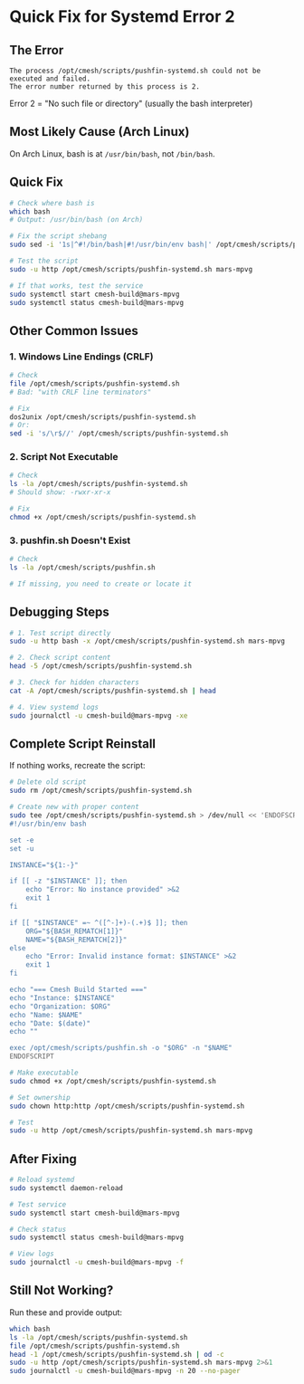 # Quick Fix for Systemd Error 2

## The Error
```
The process /opt/cmesh/scripts/pushfin-systemd.sh could not be executed and failed.
The error number returned by this process is 2.
```

Error 2 = "No such file or directory" (usually the bash interpreter)

## Most Likely Cause (Arch Linux)

On Arch Linux, bash is at `/usr/bin/bash`, not `/bin/bash`.

## Quick Fix

```bash
# Check where bash is
which bash
# Output: /usr/bin/bash (on Arch)

# Fix the script shebang
sudo sed -i '1s|^#!/bin/bash|#!/usr/bin/env bash|' /opt/cmesh/scripts/pushfin-systemd.sh

# Test the script
sudo -u http /opt/cmesh/scripts/pushfin-systemd.sh mars-mpvg

# If that works, test the service
sudo systemctl start cmesh-build@mars-mpvg
sudo systemctl status cmesh-build@mars-mpvg
```

## Other Common Issues

### 1. Windows Line Endings (CRLF)

```bash
# Check
file /opt/cmesh/scripts/pushfin-systemd.sh
# Bad: "with CRLF line terminators"

# Fix
dos2unix /opt/cmesh/scripts/pushfin-systemd.sh
# Or:
sed -i 's/\r$//' /opt/cmesh/scripts/pushfin-systemd.sh
```

### 2. Script Not Executable

```bash
# Check
ls -la /opt/cmesh/scripts/pushfin-systemd.sh
# Should show: -rwxr-xr-x

# Fix
chmod +x /opt/cmesh/scripts/pushfin-systemd.sh
```

### 3. pushfin.sh Doesn't Exist

```bash
# Check
ls -la /opt/cmesh/scripts/pushfin.sh

# If missing, you need to create or locate it
```

## Debugging Steps

```bash
# 1. Test script directly
sudo -u http bash -x /opt/cmesh/scripts/pushfin-systemd.sh mars-mpvg

# 2. Check script content
head -5 /opt/cmesh/scripts/pushfin-systemd.sh

# 3. Check for hidden characters
cat -A /opt/cmesh/scripts/pushfin-systemd.sh | head

# 4. View systemd logs
sudo journalctl -u cmesh-build@mars-mpvg -xe
```

## Complete Script Reinstall

If nothing works, recreate the script:

```bash
# Delete old script
sudo rm /opt/cmesh/scripts/pushfin-systemd.sh

# Create new with proper content
sudo tee /opt/cmesh/scripts/pushfin-systemd.sh > /dev/null << 'ENDOFSCRIPT'
#!/usr/bin/env bash

set -e
set -u

INSTANCE="${1:-}"

if [[ -z "$INSTANCE" ]]; then
    echo "Error: No instance provided" >&2
    exit 1
fi

if [[ "$INSTANCE" =~ ^([^-]+)-(.+)$ ]]; then
    ORG="${BASH_REMATCH[1]}"
    NAME="${BASH_REMATCH[2]}"
else
    echo "Error: Invalid instance format: $INSTANCE" >&2
    exit 1
fi

echo "=== Cmesh Build Started ==="
echo "Instance: $INSTANCE"
echo "Organization: $ORG"
echo "Name: $NAME"
echo "Date: $(date)"
echo ""

exec /opt/cmesh/scripts/pushfin.sh -o "$ORG" -n "$NAME"
ENDOFSCRIPT

# Make executable
sudo chmod +x /opt/cmesh/scripts/pushfin-systemd.sh

# Set ownership
sudo chown http:http /opt/cmesh/scripts/pushfin-systemd.sh

# Test
sudo -u http /opt/cmesh/scripts/pushfin-systemd.sh mars-mpvg
```

## After Fixing

```bash
# Reload systemd
sudo systemctl daemon-reload

# Test service
sudo systemctl start cmesh-build@mars-mpvg

# Check status
sudo systemctl status cmesh-build@mars-mpvg

# View logs
sudo journalctl -u cmesh-build@mars-mpvg -f
```

## Still Not Working?

Run these and provide output:

```bash
which bash
ls -la /opt/cmesh/scripts/pushfin-systemd.sh
file /opt/cmesh/scripts/pushfin-systemd.sh
head -1 /opt/cmesh/scripts/pushfin-systemd.sh | od -c
sudo -u http /opt/cmesh/scripts/pushfin-systemd.sh mars-mpvg 2>&1
sudo journalctl -u cmesh-build@mars-mpvg -n 20 --no-pager
```
